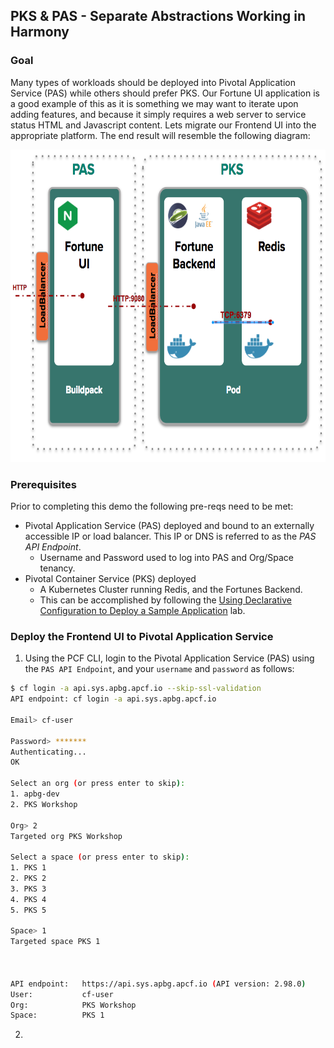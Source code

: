 ## PKS & PAS - Separate Abstractions Working in Harmony

### Goal
Many types of workloads should be deployed into Pivotal Application Service (PAS) while others should prefer PKS. Our Fortune UI application is a good example of this as it is something we may want to iterate upon adding features, and because it simply requires a web server to service status HTML and Javascript content. Lets migrate our Frontend UI into the appropriate platform. The end result will resemble the following diagram:

<img src="/images/03-1.png"  width="1000" height="500">

### Prerequisites
Prior to completing this demo the following pre-reqs need to be met:

- Pivotal Application Service (PAS) deployed and bound to an externally accessible IP or load balancer. This IP or DNS is referred to as the _PAS API Endpoint_.
  - Username and Password used to log into PAS and Org/Space tenancy.
- Pivotal Container Service (PKS) deployed
    - A Kubernetes Cluster running Redis, and the Fortunes Backend.
    - This can be accomplished by following the [Using Declarative Configuration to Deploy a Sample Application](/labs/declarative_config.md) lab.

### Deploy the Frontend UI to Pivotal Application Service

1. Using the PCF CLI, login to the Pivotal Application Service (PAS) using the `PAS API Endpoint`, and your `username` and `password` as follows:

```bash
$ cf login -a api.sys.apbg.apcf.io --skip-ssl-validation
API endpoint: cf login -a api.sys.apbg.apcf.io

Email> cf-user

Password> *******
Authenticating...
OK

Select an org (or press enter to skip):
1. apbg-dev
2. PKS Workshop

Org> 2
Targeted org PKS Workshop

Select a space (or press enter to skip):
1. PKS 1
2. PKS 2
3. PKS 3
4. PKS 4
5. PKS 5

Space> 1
Targeted space PKS 1



API endpoint:   https://api.sys.apbg.apcf.io (API version: 2.98.0)
User:           cf-user
Org:            PKS Workshop
Space:          PKS 1
```

2. 
